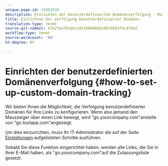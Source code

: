 ```yaml
---
unique-page-id: 14352539
description: Einrichten der benutzerdefinierten Domänenverfolgung - Marketing Docs - Produktdokumentation
title: Einrichten der Verfolgung benutzerdefinierter Domänen
translation-type: tm+mt
source-git-commit: 47b2fee7d146c3dc558d4bbb10070683f4cdfd3d
workflow-type: tm+mt
source-wordcount: '94'
ht-degree: 0%

---
```



# Einrichten der benutzerdefinierten Domänenverfolgung {#how-to-set-up-custom-domain-tracking}

Wir bieten Ihnen die Möglichkeit, die Verfolgung benutzerdefinierter Domänen für Ihre Links zu konfigurieren. Wenn also jemand den Mauszeiger über einen Link bewegt, wird &quot;go.yourcompany.com&quot;anstelle von &quot;go.toutapp.com&quot;angezeigt.

Um dies einzurichten, muss Ihr IT-Administrator die auf der Seite [Einstellungen](http://toutapp.com/custom_tracking_domain) aufgelisteten Schritte ausführen.

Sobald Sie diese Funktion eingerichtet haben, werden alle Links, die Sie in Ihrer E-Mail haben, als &quot;go.yourcompany.com&quot;auf die Zulassungsliste gesetzt.
